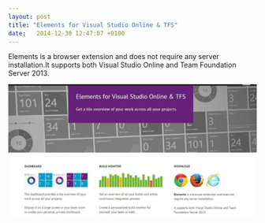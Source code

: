 ```yaml
---
layout: post
title: "Elements for Visual Studio Online & TFS"
date:   2014-12-30 12:47:07 +0100
---
```


Elements is a browser extension and does not require any server
installation.It supports both Visual Studio Online and Team Foundation
Server 2013. 

[![Elements for Visual Studio Online - TFS](/assets/img/2014/12/elements-for-visual-studio-online-tfs.jpg)](/assets/img/2015/08/master-build-run-other-builds-all-the-process.jpg)

